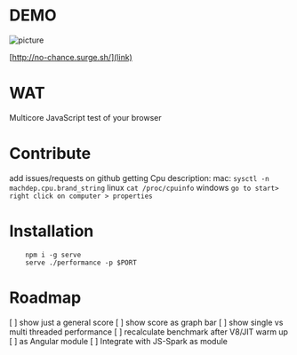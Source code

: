 DEMO
====
![picture](https://raw.github.com/syzer/benchmark-browsers/master/docs/benchmark-browsers.jpg)


[http://no-chance.surge.sh/](link)


WAT
===
Multicore JavaScript test of your browser

Contribute
==========
add issues/requests on github
getting Cpu description:
mac: `sysctl -n machdep.cpu.brand_string`
linux `cat /proc/cpuinfo`
windows `go to start> right click on computer > properties`


Installation
=====

        npm i -g serve
        serve ./performance -p $PORT


Roadmap
=======
[ ] show just a general score
[ ] show score as graph bar
[ ] show single vs multi threaded performance
[ ] recalculate benchmark  after V8/JIT warm up
[ ] as Angular module
[ ] Integrate with JS-Spark as module
